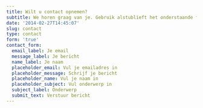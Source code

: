 ```yaml
---
title: Wilt u contact opnemen?
subtitle: We horen graag van je. Gebruik alstublieft het onderstaande formulier.
date: '2014-02-27T14:45:07'
slug: contact
type: contact
form: 'true'
contact_form:
  email_label: Je email
  message_label: Je bericht
  name_label: Je naam
  placeholder_email: Vul je emailadres in
  placeholder_message: Schrijf je bericht
  placeholder_name: Vul je naam in
  placeholder_subject: Vul onderwerp in
  subject_label: Onderwerp
  submit_text: Verstuur bericht
---
```


